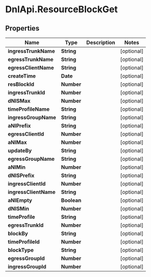 # DnlApi.ResourceBlockGet

## Properties
Name | Type | Description | Notes
------------ | ------------- | ------------- | -------------
**ingressTrunkName** | **String** |  | [optional] 
**egressTrunkName** | **String** |  | [optional] 
**egressClientName** | **String** |  | [optional] 
**createTime** | **Date** |  | [optional] 
**resBlockId** | **Number** |  | [optional] 
**ingressTrunkId** | **Number** |  | [optional] 
**dNISMax** | **Number** |  | [optional] 
**timeProfileName** | **String** |  | [optional] 
**ingressGroupName** | **String** |  | [optional] 
**aNIPrefix** | **String** |  | [optional] 
**egressClientId** | **Number** |  | [optional] 
**aNIMax** | **Number** |  | [optional] 
**updateBy** | **String** |  | [optional] 
**egressGroupName** | **String** |  | [optional] 
**aNIMin** | **Number** |  | [optional] 
**dNISPrefix** | **String** |  | [optional] 
**ingressClientId** | **Number** |  | [optional] 
**ingressClientName** | **String** |  | [optional] 
**aNIEmpty** | **Boolean** |  | [optional] 
**dNISMin** | **Number** |  | [optional] 
**timeProfile** | **String** |  | [optional] 
**egressTrunkId** | **Number** |  | [optional] 
**blockBy** | **String** |  | [optional] 
**timeProfileId** | **Number** |  | [optional] 
**blockType** | **String** |  | [optional] 
**egressGroupId** | **Number** |  | [optional] 
**ingressGroupId** | **Number** |  | [optional] 



